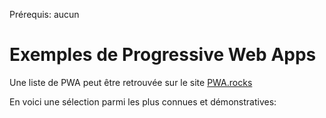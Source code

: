 <span class="requirements">Prérequis: aucun</span>

Exemples de Progressive Web Apps
================================

Une liste de PWA peut être retrouvée sur le site <a target="_blank" href="http://pwa.rocks">PWA.rocks</a>

En voici une sélection parmi les plus connues et démonstratives:


